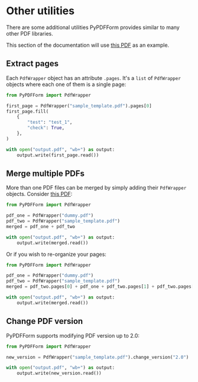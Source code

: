 # Other utilities

There are some additional utilities PyPDFForm provides similar to many other PDF libraries.

This section of the documentation will use 
[this PDF](https://github.com/chinapandaman/PyPDFForm/raw/master/pdf_samples/sample_template.pdf) as an example.

## Extract pages

Each `PdfWrapper` object has an attribute `.pages`. It's a `list` of `PdfWrapper` objects where each one of them is a 
single page:

```python
from PyPDFForm import PdfWrapper

first_page = PdfWrapper("sample_template.pdf").pages[0]
first_page.fill(
    {
        "test": "test_1",
        "check": True,
    },
)

with open("output.pdf", "wb+") as output:
    output.write(first_page.read())
```

## Merge multiple PDFs

More than one PDF files can be merged by simply adding their `PdfWrapper` objects. Consider 
[this PDF](https://www.w3.org/WAI/ER/tests/xhtml/testfiles/resources/pdf/dummy.pdf):

```python
from PyPDFForm import PdfWrapper

pdf_one = PdfWrapper("dummy.pdf")
pdf_two = PdfWrapper("sample_template.pdf")
merged = pdf_one + pdf_two

with open("output.pdf", "wb+") as output:
    output.write(merged.read())
```

Or if you wish to re-organize your pages:

```python
from PyPDFForm import PdfWrapper

pdf_one = PdfWrapper("dummy.pdf")
pdf_two = PdfWrapper("sample_template.pdf")
merged = pdf_two.pages[0] + pdf_one + pdf_two.pages[1] + pdf_two.pages[2]

with open("output.pdf", "wb+") as output:
    output.write(merged.read())
```

## Change PDF version

PyPDFForm supports modifying PDF version up to 2.0:

```python
from PyPDFForm import PdfWrapper

new_version = PdfWrapper("sample_template.pdf").change_version("2.0")

with open("output.pdf", "wb+") as output:
    output.write(new_version.read())
```
